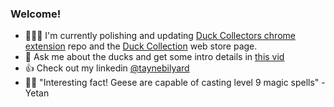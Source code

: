 ### Welcome!
- 👨‍🏭🦆 I'm currently polishing and updating [Duck Collectors chrome extension](https://github.com/TayneB/duck-collector-extension) repo and the [Duck Collection](https://chromewebstore.google.com/detail/duck-collection/enlefeepfkpjdifepemfoojfcbhomnpm) web store page.
- 🤔 Ask me about the ducks and get some intro details in [this vid](https://youtu.be/dWgESJXzoQo)
- 👍 Check out my linkedin [@taynebilyard](https://www.linkedin.com/in/taynebilyard/)
- 🧙‍♂️ "Interesting fact! Geese are capable of casting level 9 magic spells" - Yetan
